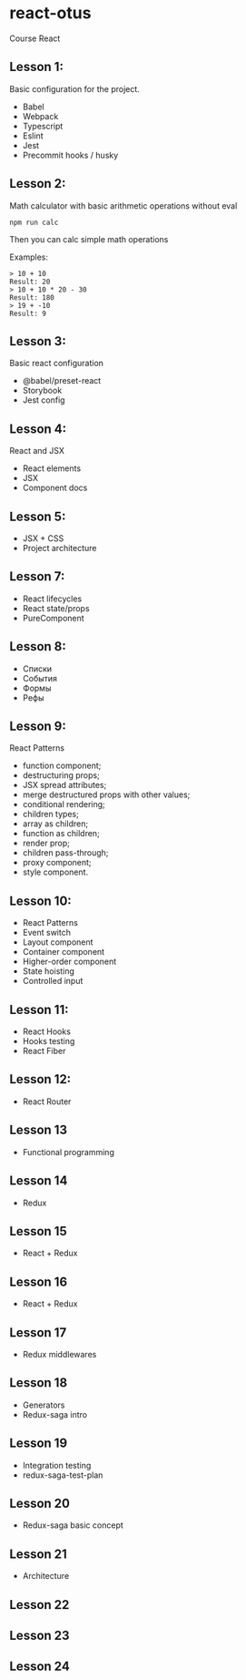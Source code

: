 # react-otus
Course React

## Lesson 1:
Basic configuration for the project.

* Babel
* Webpack
* Typescript
* Eslint
* Jest
* Precommit hooks / husky

## Lesson 2:
Math calculator with basic arithmetic operations without eval

```npm run calc```

Then you can calc simple math operations

Examples:

```
> 10 + 10
Result: 20
> 10 + 10 * 20 - 30
Result: 180
> 19 + -10
Result: 9
```

## Lesson 3:
Basic react configuration

* @babel/preset-react
* Storybook
* Jest config

## Lesson 4:
React and JSX

* React elements
* JSX
* Component docs

## Lesson 5:
* JSX + CSS
* Project architecture

## Lesson 7:

* React lifecycles
* React state/props
* PureComponent

## Lesson 8:
* Списки
* События
* Формы
* Рефы

## Lesson 9:
React Patterns
* function component;
* destructuring props;
* JSX spread attributes;
* merge destructured props with other values;
* conditional rendering;
* children types;
* array as children;
* function as children;
* render prop;
* children pass-through;
* proxy component;
* style component.

## Lesson 10:
* React Patterns
* Event switch
* Layout component
* Container component
* Higher-order component
* State hoisting
* Controlled input


## Lesson 11:
* React Hooks
* Hooks testing
* React Fiber

## Lesson 12:
* React Router

## Lesson 13
* Functional programming

## Lesson 14
* Redux

## Lesson 15
* React + Redux

## Lesson 16
* React + Redux

## Lesson 17
* Redux middlewares

## Lesson 18
* Generators
* Redux-saga intro

## Lesson 19
* Integration testing
* redux-saga-test-plan

## Lesson 20
* Redux-saga basic concept

## Lesson 21
* Architecture

## Lesson 22

## Lesson 23

## Lesson 24